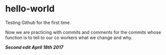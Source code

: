 # hello-world
Testing Github for the first time.

Now we are practicing with commits and comments for the commits whose function is to tell to our co workers what we change and why.

***********Second edit April 18th 2017***********
